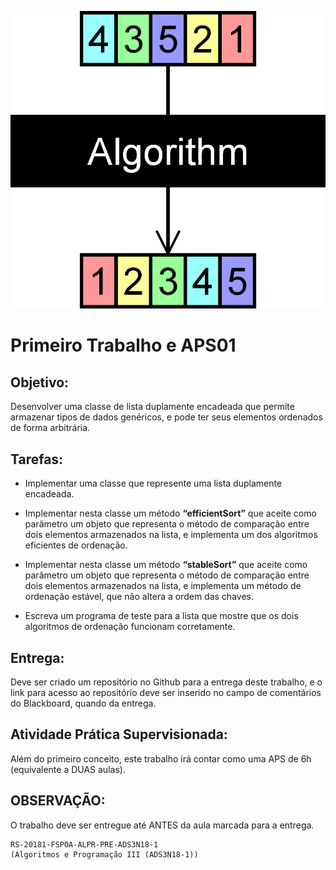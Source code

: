 ![Sort](/data/sort.png)


Primeiro Trabalho e APS01
==========================

## Objetivo:

Desenvolver uma classe de lista duplamente encadeada que permite armazenar tipos de dados genéricos, e pode ter seus elementos ordenados de forma arbitrária.

## Tarefas:

- Implementar uma classe que represente uma lista duplamente encadeada.

- Implementar nesta classe um método <b>“efficientSort”</b> que aceite como parâmetro um objeto que representa o método de comparação entre dois elementos armazenados na lista, e implementa um dos algoritmos eficientes de ordenação.


- Implementar nesta classe um método <b>“stableSort”</b> que aceite como parâmetro um objeto que representa o método de comparação entre dois elementos armazenados na lista, e implementa um método de ordenação estável, que não altera a ordem das chaves.


- Escreva um programa de teste para a lista que mostre que os dois algoritmos de ordenação funcionam corretamente.


## Entrega:

Deve ser criado um repositório no Github para a entrega deste trabalho, e o link para acesso ao repositório deve ser inserido no campo de comentários do Blackboard, quando da entrega.

## Atividade Prática Supervisionada:

Além do primeiro conceito, este trabalho irá contar como uma APS de 6h (equivalente a DUAS aulas).

## OBSERVAÇÃO:

O trabalho deve ser entregue até ANTES da aula marcada para a entrega.


```
RS-20181-FSPOA-ALPR-PRE-ADS3N18-1
(Algoritmos e Programação III (ADS3N18-1))
```


